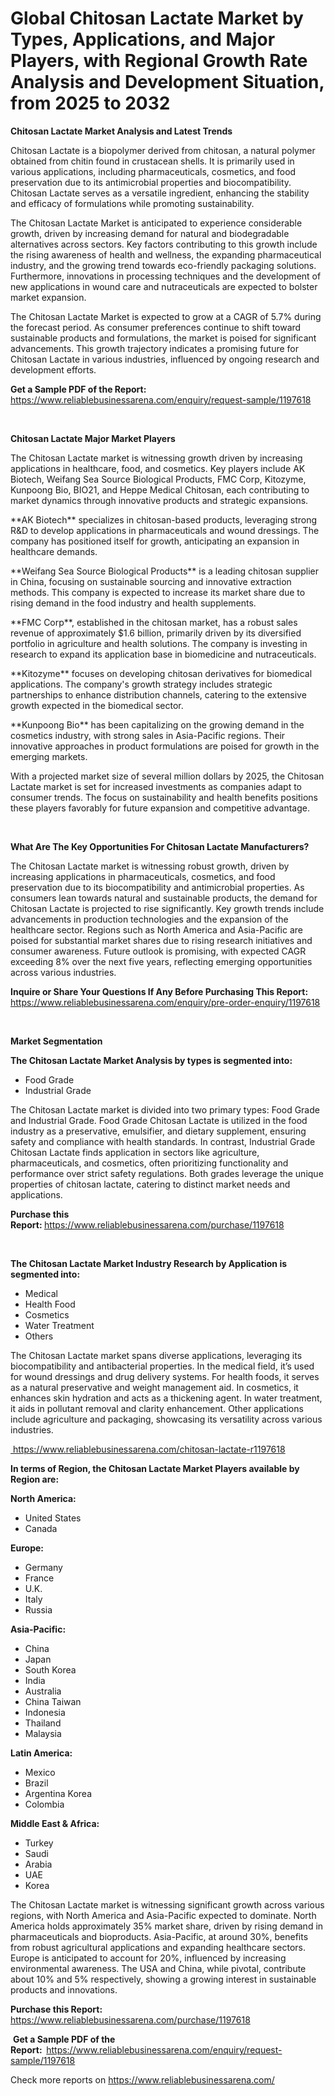 <p><h1>Global Chitosan Lactate Market by Types, Applications, and Major Players, with Regional Growth Rate Analysis and Development Situation, from 2025 to 2032</h1></p><p><strong>Chitosan Lactate Market Analysis and Latest Trends</strong></p>
<p><p>Chitosan Lactate is a biopolymer derived from chitosan, a natural polymer obtained from chitin found in crustacean shells. It is primarily used in various applications, including pharmaceuticals, cosmetics, and food preservation due to its antimicrobial properties and biocompatibility. Chitosan Lactate serves as a versatile ingredient, enhancing the stability and efficacy of formulations while promoting sustainability.</p><p>The Chitosan Lactate Market is anticipated to experience considerable growth, driven by increasing demand for natural and biodegradable alternatives across sectors. Key factors contributing to this growth include the rising awareness of health and wellness, the expanding pharmaceutical industry, and the growing trend towards eco-friendly packaging solutions. Furthermore, innovations in processing techniques and the development of new applications in wound care and nutraceuticals are expected to bolster market expansion.</p><p>The Chitosan Lactate Market is expected to grow at a CAGR of 5.7% during the forecast period. As consumer preferences continue to shift toward sustainable products and formulations, the market is poised for significant advancements. This growth trajectory indicates a promising future for Chitosan Lactate in various industries, influenced by ongoing research and development efforts.</p></p>
<p><strong>Get a Sample PDF of the Report:&nbsp;</strong> <a href="https://www.reliablebusinessarena.com/enquiry/request-sample/1197618?utm_campaign=3267&utm_medium=2&utm_source=Github&utm_content=ia&utm_term=01042025&utm_id=chitosan-lactate">https://www.reliablebusinessarena.com/enquiry/request-sample/1197618</a></p>
<p>&nbsp;</p>
<p><strong>Chitosan Lactate Major Market Players</strong></p>
<p><p>The Chitosan Lactate market is witnessing growth driven by increasing applications in healthcare, food, and cosmetics. Key players include AK Biotech, Weifang Sea Source Biological Products, FMC Corp, Kitozyme, Kunpoong Bio, BIO21, and Heppe Medical Chitosan, each contributing to market dynamics through innovative products and strategic expansions.</p><p>**AK Biotech** specializes in chitosan-based products, leveraging strong R&D to develop applications in pharmaceuticals and wound dressings. The company has positioned itself for growth, anticipating an expansion in healthcare demands. </p><p>**Weifang Sea Source Biological Products** is a leading chitosan supplier in China, focusing on sustainable sourcing and innovative extraction methods. This company is expected to increase its market share due to rising demand in the food industry and health supplements.</p><p>**FMC Corp**, established in the chitosan market, has a robust sales revenue of approximately $1.6 billion, primarily driven by its diversified portfolio in agriculture and health solutions. The company is investing in research to expand its application base in biomedicine and nutraceuticals.</p><p>**Kitozyme** focuses on developing chitosan derivatives for biomedical applications. The company's growth strategy includes strategic partnerships to enhance distribution channels, catering to the extensive growth expected in the biomedical sector.</p><p>**Kunpoong Bio** has been capitalizing on the growing demand in the cosmetics industry, with strong sales in Asia-Pacific regions. Their innovative approaches in product formulations are poised for growth in the emerging markets.</p><p>With a projected market size of several million dollars by 2025, the Chitosan Lactate market is set for increased investments as companies adapt to consumer trends. The focus on sustainability and health benefits positions these players favorably for future expansion and competitive advantage.</p></p>
<p>&nbsp;</p>
<p><strong>What Are The Key Opportunities For Chitosan Lactate Manufacturers?</strong></p>
<p><p>The Chitosan Lactate market is witnessing robust growth, driven by increasing applications in pharmaceuticals, cosmetics, and food preservation due to its biocompatibility and antimicrobial properties. As consumers lean towards natural and sustainable products, the demand for Chitosan Lactate is projected to rise significantly. Key growth trends include advancements in production technologies and the expansion of the healthcare sector. Regions such as North America and Asia-Pacific are poised for substantial market shares due to rising research initiatives and consumer awareness. Future outlook is promising, with expected CAGR exceeding 8% over the next five years, reflecting emerging opportunities across various industries.</p></p>
<p><strong>Inquire or Share Your Questions If Any Before Purchasing This Report:</strong> <a href="https://www.reliablebusinessarena.com/enquiry/pre-order-enquiry/1197618?utm_campaign=3267&utm_medium=2&utm_source=Github&utm_content=ia&utm_term=01042025&utm_id=chitosan-lactate">https://www.reliablebusinessarena.com/enquiry/pre-order-enquiry/1197618</a></p>
<p>&nbsp;</p>
<p><strong>Market Segmentation</strong></p>
<p><strong>The Chitosan Lactate Market Analysis by types is segmented into:</strong></p>
<p><ul><li>Food Grade</li><li>Industrial Grade</li></ul></p>
<p><p>The Chitosan Lactate market is divided into two primary types: Food Grade and Industrial Grade. Food Grade Chitosan Lactate is utilized in the food industry as a preservative, emulsifier, and dietary supplement, ensuring safety and compliance with health standards. In contrast, Industrial Grade Chitosan Lactate finds application in sectors like agriculture, pharmaceuticals, and cosmetics, often prioritizing functionality and performance over strict safety regulations. Both grades leverage the unique properties of chitosan lactate, catering to distinct market needs and applications.</p></p>
<p><strong>Purchase this Report:&nbsp;</strong><a href="https://www.reliablebusinessarena.com/purchase/1197618?utm_campaign=3267&utm_medium=2&utm_source=Github&utm_content=ia&utm_term=01042025&utm_id=chitosan-lactate">https://www.reliablebusinessarena.com/purchase/1197618</a></p>
<p>&nbsp;</p>
<p><strong>The Chitosan Lactate Market Industry Research by Application is segmented into:</strong></p>
<p><ul><li>Medical</li><li>Health Food</li><li>Cosmetics</li><li>Water Treatment</li><li>Others</li></ul></p>
<p><p>The Chitosan Lactate market spans diverse applications, leveraging its biocompatibility and antibacterial properties. In the medical field, it’s used for wound dressings and drug delivery systems. For health foods, it serves as a natural preservative and weight management aid. In cosmetics, it enhances skin hydration and acts as a thickening agent. In water treatment, it aids in pollutant removal and clarity enhancement. Other applications include agriculture and packaging, showcasing its versatility across various industries.</p></p>
<p><a href="https://www.reliablebusinessarena.com/chitosan-lactate-r1197618?utm_campaign=3267&utm_medium=2&utm_source=Github&utm_content=ia&utm_term=01042025&utm_id=chitosan-lactate">&nbsp;https://www.reliablebusinessarena.com/chitosan-lactate-r1197618</a></p>
<p><strong>In terms of Region, the Chitosan Lactate Market Players available by Region are:</strong></p>
<p>
    <p> <strong> North America: </strong>
        <ul>
            <li>United States</li>
            <li>Canada</li>
        </ul>
        </p> 
    <p> <strong> Europe: </strong>
        <ul>
            <li>Germany</li>
            <li>France</li>
            <li>U.K.</li>
            <li>Italy</li>
            <li>Russia</li>
        </ul>
        </p> 
    <p> <strong> Asia-Pacific: </strong>
        <ul>
            <li>China</li>
            <li>Japan</li>
            <li>South Korea</li>
            <li>India</li>
            <li>Australia</li>
            <li>China Taiwan</li>
            <li>Indonesia</li>
            <li>Thailand</li>
            <li>Malaysia</li>
        </ul>
        </p> 
    <p> <strong> Latin America: </strong>
        <ul>
            <li>Mexico</li>
            <li>Brazil</li>
            <li>Argentina Korea</li>
            <li>Colombia</li>
        </ul>
        </p> 
    <p> <strong> Middle East & Africa: </strong>
        <ul>
            <li>Turkey</li>
            <li>Saudi</li>
            <li>Arabia</li>
            <li>UAE</li>
            <li>Korea</li>
        </ul>
    </p>
    </p>
<p><p>The Chitosan Lactate market is witnessing significant growth across various regions, with North America and Asia-Pacific expected to dominate. North America holds approximately 35% market share, driven by rising demand in pharmaceuticals and bioproducts. Asia-Pacific, at around 30%, benefits from robust agricultural applications and expanding healthcare sectors. Europe is anticipated to account for 20%, influenced by increasing environmental awareness. The USA and China, while pivotal, contribute about 10% and 5% respectively, showing a growing interest in sustainable products and innovations.</p></p>
<p><strong>Purchase this Report: </strong><a href="https://www.reliablebusinessarena.com/purchase/1197618?utm_campaign=3267&utm_medium=2&utm_source=Github&utm_content=ia&utm_term=01042025&utm_id=chitosan-lactate">https://www.reliablebusinessarena.com/purchase/1197618</a></p>
<p>&nbsp;<strong>Get a Sample PDF of the Report:&nbsp;&nbsp;</strong><a href="https://www.reliablebusinessarena.com/enquiry/request-sample/1197618?utm_campaign=3267&utm_medium=2&utm_source=Github&utm_content=ia&utm_term=01042025&utm_id=chitosan-lactate">https://www.reliablebusinessarena.com/enquiry/request-sample/1197618</a></p>
<p><strong></strong></p>
<p>Check more reports on <a href="https://www.reliablebusinessarena.com/?utm_campaign=3267&utm_medium=2&utm_source=Github&utm_content=ia&utm_term=01042025&utm_id=chitosan-lactate">https://www.reliablebusinessarena.com/</a></p>